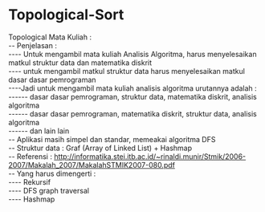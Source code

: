 # Topological-Sort</br>
Topological Mata Kuliah :</br>
-- Penjelasan :</br>
---- Untuk mengambil mata kuliah Analisis Algoritma, harus menyelesaikan matkul struktur data dan matematika diskrit</br>
---- untuk mengambil matkul struktur data harus menyelesaikan matkul dasar dasar pemrograman</br>
----Jadi untuk mengambil mata kuliah analisis algoritma urutannya adalah : </br>
------ dasar dasar pemrograman, struktur data, matematika diskrit, analisis algoritma</br>
------ dasar dasar pemrograman, matematika diskrit, struktur data, analisis algoritma</br>
------ dan lain lain</br>
-- Aplikasi masih simpel dan standar, memeakai algoritma DFS</br>
-- Struktur data : Graf (Array of Linked List) + Hashmap</br>
-- Referensi : http://informatika.stei.itb.ac.id/~rinaldi.munir/Stmik/2006-2007/Makalah_2007/MakalahSTMIK2007-080.pdf</br>
-- Yang harus dimengerti :</br>
---- Rekursif</br>
---- DFS graph traversal</br>
---- Hashmap</br>

